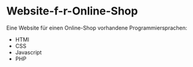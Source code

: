 # Website-f-r-Online-Shop
Eine Website für einen Online-Shop
vorhandene Programmiersprachen:
- HTMl
- CSS
- Javascript
- PHP
